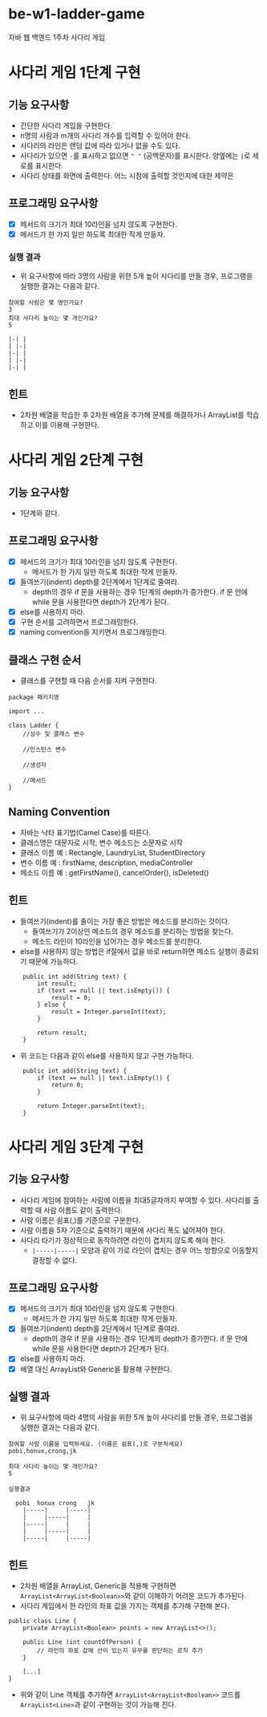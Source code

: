 # be-w1-ladder-game

자바 웹 백엔드 1주차 사다리 게임

# 사다리 게임 1단계 구현

## 기능 요구사항
* 간단한 사다리 게임을 구현한다.
* n명의 사람과 m개의 사다리 개수를 입력할 수 있어야 한다.
* 사다리의 라인은 랜덤 값에 따라 있거나 없을 수도 있다. 
* 사다리가 있으면 ```-```를 표시하고 없으면 ```" "``` (공백문자)를 표시한다. 양옆에는 ```|```로 세로를 표시한다. 
* 사다리 상태를 화면에 출력한다. 어느 시점에 출력할 것인지에 대한 제약은 

## 프로그래밍 요구사항
* [X] 메서드의 크기가 최대 10라인을 넘지 않도록 구현한다.
* [X] 메서드가 한 가지 일만 하도록 최대한 작게 만들자.

### 실행 결과
* 위 요구사항에 따라 3명의 사람을 위한 5개 높이 사다리를 만들 경우, 프로그램을 실행한 결과는 다음과 같다.
```
참여할 사람은 몇 명인가요?
3
최대 사다리 높이는 몇 개인가요?
5

|-| |
| |-|
|-| |
| |-|
|-| |
```

## 힌트
* 2차원 배열을 학습한 후 2차원 배열을 추가해 문제를 해결하거나 ArrayList를 학습하고 이를 이용해 구현한다.

# 사다리 게임 2단계 구현

## 기능 요구사항
* 1단계와 같다.

## 프로그래밍 요구사항
* [X] 메서드의 크기가 최대 10라인을 넘지 않도록 구현한다.
    * 메서드가 한 가지 일만 하도록 최대한 작게 만들자.
* [X] 들여쓰기(indent) depth를 2단계에서 1단계로 줄여라.
    * depth의 경우 if 문을 사용하는 경우 1단계의 depth가 증가한다. if 문 안에 while 문을 사용한다면 depth가 2단계가 된다.
* [X] else를 사용하지 마라.
* [X] 구현 순서를 고려하면서 프로그래밍한다.
* [X] naming convention을 지키면서 프로그래밍한다.

## 클래스 구현 순서
* 클래스를 구현할 때 다음 순서를 지켜 구현한다.
```
package 패키지명

import ...

class Ladder {
    //상수 및 클래스 변수

    //인스턴스 변수

    //생성자

    //메서드
}
```
## Naming Convention
* 자바는 낙타 표기법(Camel Case)를 따른다.
* 클래스명은 대문자로 시작, 변수 메소드는 소문자로 시작 
* 클래스 이름 예 : Rectangle, LaundryList, StudentDirectory 
* 변수 이름 예 : firstName, description, mediaController 
* 메소드 이름 예 : getFirstName(), cancelOrder(), isDeleted()

## 힌트
* 들여쓰기(indent)를 줄이는 가장 좋은 방법은 메소드를 분리하는 것이다. 
  * 들여쓰기가 2이상인 메소드의 경우 메소드를 분리하는 방법을 찾는다. 
  * 메소드 라인이 10라인을 넘어가는 경우 메소드를 분리한다. 
* else를 사용하지 않는 방법은 if절에서 값을 바로 return하면 메소드 실행이 종료되기 때문에 가능하다.
```
    public int add(String text) {
        int result;
        if (text == null || text.isEmpty()) {
            result = 0;
        } else {
            result = Integer.parseInt(text);
        }
        
        return result;
    }
```
* 위 코드는 다음과 같이 else를 사용하지 않고 구현 가능하다.
```
    public int add(String text) {
        if (text == null || text.isEmpty()) {
            return 0;
        }
        
        return Integer.parseInt(text);
    }
```

# 사다리 게임 3단계 구현

## 기능 요구사항
* 사다리 게임에 참여하는 사람에 이름을 최대5글자까지 부여할 수 있다. 사다리를 출력할 때 사람 이름도 같이 출력한다. 
* 사람 이름은 쉼표(,)를 기준으로 구분한다. 
* 사람 이름을 5자 기준으로 출력하기 때문에 사다리 폭도 넓어져야 한다. 
* 사다리 타기가 정상적으로 동작하려면 라인이 겹치지 않도록 해야 한다. 
  * ```|-----|-----|``` 모양과 같이 가로 라인이 겹치는 경우 어느 방향으로 이동할지 결정할 수 없다.

## 프로그래밍 요구사항
* [X] 메서드의 크기가 최대 10라인을 넘지 않도록 구현한다.
  * 메서드가 한 가지 일만 하도록 최대한 작게 만들자.
* [X] 들여쓰기(indent) depth를 2단계에서 1단계로 줄여라.
  * depth의 경우 if 문을 사용하는 경우 1단계의 depth가 증가한다. if 문 안에 while 문을 사용한다면 depth가 2단계가 된다.
* [X] else를 사용하지 마라.
* [X] 배열 대신 ArrayList와 Generic을 활용해 구현한다.

## 실행 결과
* 위 요구사항에 따라 4명의 사람을 위한 5개 높이 사다리를 만들 경우, 프로그램을 실행한 결과는 다음과 같다.
```
참여할 사람 이름을 입력하세요. (이름은 쉼표(,)로 구분하세요)
pobi,honux,crong,jk

최대 사다리 높이는 몇 개인가요?
5

실행결과

  pobi  honux crong   jk
    |-----|     |-----|
    |     |-----|     |
    |-----|     |     |
    |     |-----|     |
    |-----|     |-----|
```

## 힌트
* 2차원 배열을 ArrayList, Generic을 적용해 구현하면 ```ArrayList<ArrayList<Boolean>>```와 같이 이해하기 어려운 코드가 추가된다. 
* 사다리 게임에서 한 라인의 좌표 값을 가지는 객체를 추가해 구현해 본다.
```
public class Line {
    private ArrayList<Boolean> points = new ArrayList<>();

    public Line (int countOfPerson) {
        // 라인의 좌표 값에 선이 있는지 유무를 판단하는 로직 추가
    }

    [...]
}
```
* 위와 같이 Line 객체를 추가하면 ```ArrayList<ArrayList<Boolean>>``` 코드를 ```ArrayList<Line>```과 같이 구현하는 것이 가능해 진다.